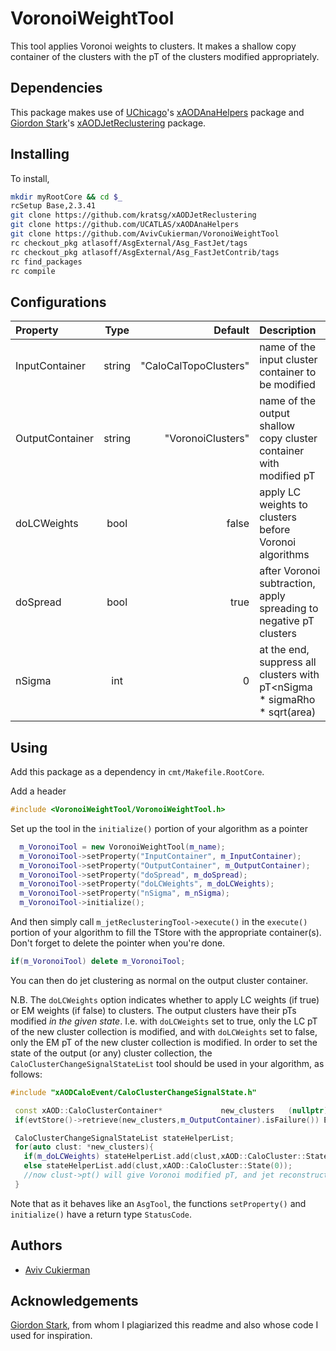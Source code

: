 # VoronoiWeightTool
This tool applies Voronoi weights to clusters. It makes a shallow copy container of the clusters with the pT of the clusters modified appropriately.
## Dependencies
This package makes use of [UChicago](https://github.com/UCATLAS)'s [xAODAnaHelpers](https://github.com/UCATLAS/xAODAnaHelpers) package and [Giordon Stark](https://github.com/kratsg)'s [xAODJetReclustering](https://github.com/kratsg/xAODJetReclustering) package.

## Installing
To install,
```bash
mkdir myRootCore && cd $_
rcSetup Base,2.3.41
git clone https://github.com/kratsg/xAODJetReclustering
git clone https://github.com/UCATLAS/xAODAnaHelpers
git clone https://github.com/AvivCukierman/VoronoiWeightTool
rc checkout_pkg atlasoff/AsgExternal/Asg_FastJet/tags
rc checkout_pkg atlasoff/AsgExternal/Asg_FastJetContrib/tags
rc find_packages
rc compile
```


## Configurations

 Property           | Type                      | Default                   | Description
:-------------------|:-------------------------:|--------------------------:|:-------------------------------------------------------------------------------------
InputContainer   | string                    |    "CaloCalTopoClusters"                       | name of the input cluster container to be modified
OutputContainer  | string                    |    "VoronoiClusters"                       | name of the output shallow copy cluster container with modified pT
doLCWeights       | bool                     | false                      | apply LC weights to clusters before Voronoi algorithms
doSpread  | bool     | true | after Voronoi subtraction, apply spreading to negative pT clusters
nSigma     | int                    | 0                      | at the end, suppress all clusters with pT<nSigma * sigmaRho * sqrt(area)

## Using
Add this package as a dependency in `cmt/Makefile.RootCore`.

Add a header
```c++
#include <VoronoiWeightTool/VoronoiWeightTool.h>
```

Set up the tool in the `initialize()` portion of your algorithm as a pointer

```c++
  m_VoronoiTool = new VoronoiWeightTool(m_name);
  m_VoronoiTool->setProperty("InputContainer", m_InputContainer);
  m_VoronoiTool->setProperty("OutputContainer", m_OutputContainer);
  m_VoronoiTool->setProperty("doSpread", m_doSpread);
  m_VoronoiTool->setProperty("doLCWeights", m_doLCWeights);
  m_VoronoiTool->setProperty("nSigma", m_nSigma);
  m_VoronoiTool->initialize();
```

And then simply call `m_jetReclusteringTool->execute()` in the `execute()` portion of your algorithm to fill the TStore with the appropriate container(s). Don't forget to delete the pointer when you're done.
```c++
if(m_VoronoiTool) delete m_VoronoiTool;
```

You can then do jet clustering as normal on the output cluster container.

N.B. The `doLCWeights` option indicates whether to apply LC weights (if true) or EM weights (if false) to clusters. The output clusters have their pTs modified *in the given state*. I.e. with `doLCWeights` set to true, only the LC pT of the new cluster collection is modified, and with `doLCWeights` set to false, only the EM pT of the new cluster collection is modified. In order to set the state of the output (or any) cluster collection, the `CaloClusterChangeSignalStateList` tool should be used in your algorithm, as follows:
```c++
#include "xAODCaloEvent/CaloClusterChangeSignalState.h"
```

```c++
 const xAOD::CaloClusterContainer*             new_clusters   (nullptr);
 if(evtStore()->retrieve(new_clusters,m_OutputContainer).isFailure()) Error(APP_NAME,"Could not retrieve the Voronoi cluster container");

 CaloClusterChangeSignalStateList stateHelperList;
 for(auto clust: *new_clusters){
   if(m_doLCWeights) stateHelperList.add(clust,xAOD::CaloCluster::State(1)); //default is calibrated but we can make it explicit anyway
   else stateHelperList.add(clust,xAOD::CaloCluster::State(0));
   //now clust->pt() will give Voronoi modified pT, and jet reconstruction will use Voronoi modified pT
 }
```

Note that as it behaves like an `AsgTool`, the functions `setProperty()` and `initialize()` have a return type `StatusCode`.

## Authors
- [Aviv Cukierman](https://github.com/AvivCukierman)

## Acknowledgements
[Giordon Stark](https://github.com/kratsg), from whom I plagiarized this readme and also whose code I used for inspiration.
